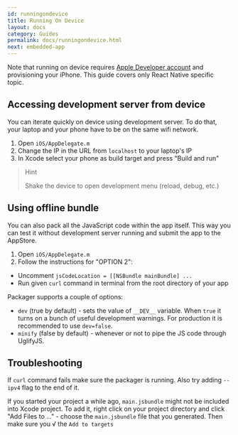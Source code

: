 ```yaml
---
id: runningondevice
title: Running On Device
layout: docs
category: Guides
permalink: docs/runningondevice.html
next: embedded-app
---
```


Note that running on device requires [Apple Developer account](https://developer.apple.com/register/index.action) and provisioning your iPhone. This guide covers only React Native specific topic.

## Accessing development server from device

You can iterate quickly on device using development server. To do that, your laptop and your phone have to be on the same wifi network.

1. Open `iOS/AppDelegate.m`
2. Change the IP in the URL from `localhost` to your laptop's IP
3. In Xcode select your phone as build target and press "Build and run"

> Hint
>
> Shake the device to open development menu (reload, debug, etc.)

## Using offline bundle

You can also pack all the JavaScript code within the app itself. This way you can test it without development server running and submit the app to the AppStore.

1. Open `iOS/AppDelegate.m`
2. Follow the instructions for "OPTION 2":
  * Uncomment `jsCodeLocation = [[NSBundle mainBundle] ...`
  * Run given `curl` command in terminal from the root directory of your app

Packager supports a couple of options:

* `dev` (true by default) - sets the value of `__DEV__` variable. When `true` it turns on a bunch of useful development warnings. For production it is recommended to use `dev=false`.
* `minify` (false by default) - whenever or not to pipe the JS code through UglifyJS.

## Troubleshooting

If `curl` command fails make sure the packager is running. Also try adding `--ipv4` flag to the end of it.

If you started your project a while ago, `main.jsbundle` might not be included into Xcode project. To add it, right click on your project directory and click "Add Files to ..." - choose the `main.jsbundle` file that you generated. Then make sure you √ the `Add to targets`
